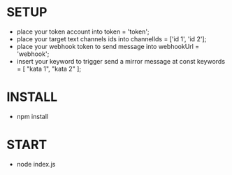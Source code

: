 # SETUP
- place your token account into token = 'token';
- place your target text channels ids into channelIds = ['id 1', 'id 2'];
- place your webhook token to send message into webhookUrl = 'webhook';
- insert your keyword to trigger send a mirror message at 
const keywords = [
  "kata 1", "kata 2"
];

# INSTALL
- npm install

# START
- node index.js
